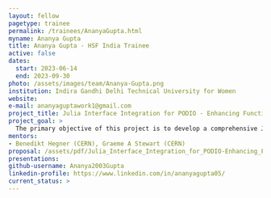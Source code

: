 ```yaml
---
layout: fellow
pagetype: trainee
permalink: /trainees/AnanyaGupta.html
myname: Ananya Gupta
title: Ananya Gupta - HSF India Trainee
active: false
dates:
  start: 2023-06-14
  end: 2023-09-30
photo: /assets/images/team/Ananya-Gupta.png
institution: Indira Gandhi Delhi Technical University for Women
website:
e-mail: ananyaguptawork1@gmail.com
project_title: Julia Interface Integration for PODIO - Enhancing Functionality and Performance
project_goal: >
  The primary objective of this project is to develop a comprehensive Julia backend for the PODIO library, focusing on delivering enhanced functionality and performance. By completing the necessary feature set required for the Julia backend, the project will establish a robust and efficient integration. Thorough testing, with a specific emphasis on performance evaluation, will be conducted to ensure the reliability and efficiency of the Julia backend. The successful implementation of the Julia backend will enable seamless integration into the High-Energy Physics (HEP) ecosystem. This integration will empower researchers and data scientists in the HEP field to harness the combined advantages of PODIO's powerful data modeling capabilities and the high-performance computing environment provided by Julia.
mentors:
- Benedikt Hegner (CERN), Graeme A Stewart (CERN)
proposal: /assets/pdf/Julia_Interface_Integration_for_PODIO-Enhancing_Functionality_and_Performance.pdf
presentations:
github-username: Ananya2003Gupta
linkedin-profile: https://www.linkedin.com/in/ananyagupta05/
current_status: >
---
```

